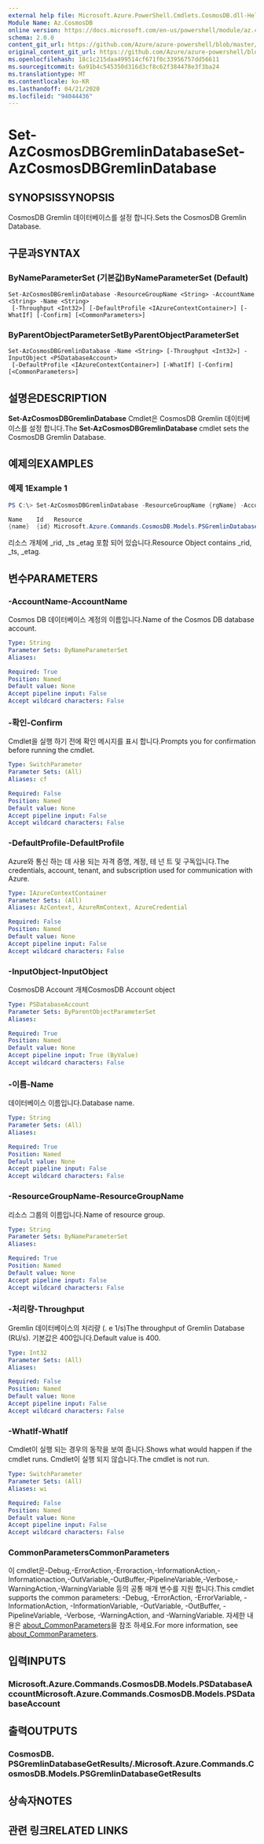 ```yaml
---
external help file: Microsoft.Azure.PowerShell.Cmdlets.CosmosDB.dll-Help.xml
Module Name: Az.CosmosDB
online version: https://docs.microsoft.com/en-us/powershell/module/az.cosmosdb/set-azcosmosdbgremlindatabase
schema: 2.0.0
content_git_url: https://github.com/Azure/azure-powershell/blob/master/src/CosmosDB/CosmosDB/help/Set-AzCosmosDBGremlinDatabase.md
original_content_git_url: https://github.com/Azure/azure-powershell/blob/master/src/CosmosDB/CosmosDB/help/Set-AzCosmosDBGremlinDatabase.md
ms.openlocfilehash: 18c1c215daa499514cf671f0c33956757dd56611
ms.sourcegitcommit: 6a91b4c545350d316d3cf8c62f384478e3f3ba24
ms.translationtype: MT
ms.contentlocale: ko-KR
ms.lasthandoff: 04/21/2020
ms.locfileid: "94044436"
---
```

# <span data-ttu-id="2b723-101">Set-AzCosmosDBGremlinDatabase</span><span class="sxs-lookup"><span data-stu-id="2b723-101">Set-AzCosmosDBGremlinDatabase</span></span>

## <span data-ttu-id="2b723-102">SYNOPSIS</span><span class="sxs-lookup"><span data-stu-id="2b723-102">SYNOPSIS</span></span>
<span data-ttu-id="2b723-103">CosmosDB Gremlin 데이터베이스를 설정 합니다.</span><span class="sxs-lookup"><span data-stu-id="2b723-103">Sets the CosmosDB Gremlin Database.</span></span>

## <span data-ttu-id="2b723-104">구문과</span><span class="sxs-lookup"><span data-stu-id="2b723-104">SYNTAX</span></span>

### <span data-ttu-id="2b723-105">ByNameParameterSet (기본값)</span><span class="sxs-lookup"><span data-stu-id="2b723-105">ByNameParameterSet (Default)</span></span>
```
Set-AzCosmosDBGremlinDatabase -ResourceGroupName <String> -AccountName <String> -Name <String>
 [-Throughput <Int32>] [-DefaultProfile <IAzureContextContainer>] [-WhatIf] [-Confirm] [<CommonParameters>]
```

### <span data-ttu-id="2b723-106">ByParentObjectParameterSet</span><span class="sxs-lookup"><span data-stu-id="2b723-106">ByParentObjectParameterSet</span></span>
```
Set-AzCosmosDBGremlinDatabase -Name <String> [-Throughput <Int32>] -InputObject <PSDatabaseAccount>
 [-DefaultProfile <IAzureContextContainer>] [-WhatIf] [-Confirm] [<CommonParameters>]
```

## <span data-ttu-id="2b723-107">설명은</span><span class="sxs-lookup"><span data-stu-id="2b723-107">DESCRIPTION</span></span>
<span data-ttu-id="2b723-108">**Set-AzCosmosDBGremlinDatabase** Cmdlet은 CosmosDB Gremlin 데이터베이스를 설정 합니다.</span><span class="sxs-lookup"><span data-stu-id="2b723-108">The **Set-AzCosmosDBGremlinDatabase** cmdlet sets the CosmosDB Gremlin Database.</span></span>

## <span data-ttu-id="2b723-109">예제의</span><span class="sxs-lookup"><span data-stu-id="2b723-109">EXAMPLES</span></span>

### <span data-ttu-id="2b723-110">예제 1</span><span class="sxs-lookup"><span data-stu-id="2b723-110">Example 1</span></span>
```powershell
PS C:\> Set-AzCosmosDBGremlinDatabase -ResourceGroupName {rgName} -AccountName {accountName} -Name {databaseName}

Name    Id   Resource
{name}  {id} Microsoft.Azure.Commands.CosmosDB.Models.PSGremlinDatabaseGetPropertiesResource
```

<span data-ttu-id="2b723-111">리소스 개체에 _rid, _ts _etag 포함 되어 있습니다.</span><span class="sxs-lookup"><span data-stu-id="2b723-111">Resource Object contains _rid, _ts, _etag.</span></span>

## <span data-ttu-id="2b723-112">변수</span><span class="sxs-lookup"><span data-stu-id="2b723-112">PARAMETERS</span></span>

### <span data-ttu-id="2b723-113">-AccountName</span><span class="sxs-lookup"><span data-stu-id="2b723-113">-AccountName</span></span>
<span data-ttu-id="2b723-114">Cosmos DB 데이터베이스 계정의 이름입니다.</span><span class="sxs-lookup"><span data-stu-id="2b723-114">Name of the Cosmos DB database account.</span></span>

```yaml
Type: String
Parameter Sets: ByNameParameterSet
Aliases:

Required: True
Position: Named
Default value: None
Accept pipeline input: False
Accept wildcard characters: False
```

### <span data-ttu-id="2b723-115">-확인</span><span class="sxs-lookup"><span data-stu-id="2b723-115">-Confirm</span></span>
<span data-ttu-id="2b723-116">Cmdlet을 실행 하기 전에 확인 메시지를 표시 합니다.</span><span class="sxs-lookup"><span data-stu-id="2b723-116">Prompts you for confirmation before running the cmdlet.</span></span>

```yaml
Type: SwitchParameter
Parameter Sets: (All)
Aliases: cf

Required: False
Position: Named
Default value: None
Accept pipeline input: False
Accept wildcard characters: False
```

### <span data-ttu-id="2b723-117">-DefaultProfile</span><span class="sxs-lookup"><span data-stu-id="2b723-117">-DefaultProfile</span></span>
<span data-ttu-id="2b723-118">Azure와 통신 하는 데 사용 되는 자격 증명, 계정, 테 넌 트 및 구독입니다.</span><span class="sxs-lookup"><span data-stu-id="2b723-118">The credentials, account, tenant, and subscription used for communication with Azure.</span></span>

```yaml
Type: IAzureContextContainer
Parameter Sets: (All)
Aliases: AzContext, AzureRmContext, AzureCredential

Required: False
Position: Named
Default value: None
Accept pipeline input: False
Accept wildcard characters: False
```

### <span data-ttu-id="2b723-119">-InputObject</span><span class="sxs-lookup"><span data-stu-id="2b723-119">-InputObject</span></span>
<span data-ttu-id="2b723-120">CosmosDB Account 개체</span><span class="sxs-lookup"><span data-stu-id="2b723-120">CosmosDB Account object</span></span>

```yaml
Type: PSDatabaseAccount
Parameter Sets: ByParentObjectParameterSet
Aliases:

Required: True
Position: Named
Default value: None
Accept pipeline input: True (ByValue)
Accept wildcard characters: False
```

### <span data-ttu-id="2b723-121">-이름</span><span class="sxs-lookup"><span data-stu-id="2b723-121">-Name</span></span>
<span data-ttu-id="2b723-122">데이터베이스 이름입니다.</span><span class="sxs-lookup"><span data-stu-id="2b723-122">Database name.</span></span>

```yaml
Type: String
Parameter Sets: (All)
Aliases:

Required: True
Position: Named
Default value: None
Accept pipeline input: False
Accept wildcard characters: False
```

### <span data-ttu-id="2b723-123">-ResourceGroupName</span><span class="sxs-lookup"><span data-stu-id="2b723-123">-ResourceGroupName</span></span>
<span data-ttu-id="2b723-124">리소스 그룹의 이름입니다.</span><span class="sxs-lookup"><span data-stu-id="2b723-124">Name of resource group.</span></span>

```yaml
Type: String
Parameter Sets: ByNameParameterSet
Aliases:

Required: True
Position: Named
Default value: None
Accept pipeline input: False
Accept wildcard characters: False
```

### <span data-ttu-id="2b723-125">-처리량</span><span class="sxs-lookup"><span data-stu-id="2b723-125">-Throughput</span></span>
<span data-ttu-id="2b723-126">Gremlin 데이터베이스의 처리량 (. e 1/s)</span><span class="sxs-lookup"><span data-stu-id="2b723-126">The throughput of Gremlin Database (RU/s).</span></span>
<span data-ttu-id="2b723-127">기본값은 400입니다.</span><span class="sxs-lookup"><span data-stu-id="2b723-127">Default value is 400.</span></span>

```yaml
Type: Int32
Parameter Sets: (All)
Aliases:

Required: False
Position: Named
Default value: None
Accept pipeline input: False
Accept wildcard characters: False
```

### <span data-ttu-id="2b723-128">-WhatIf</span><span class="sxs-lookup"><span data-stu-id="2b723-128">-WhatIf</span></span>
<span data-ttu-id="2b723-129">Cmdlet이 실행 되는 경우의 동작을 보여 줍니다.</span><span class="sxs-lookup"><span data-stu-id="2b723-129">Shows what would happen if the cmdlet runs.</span></span>
<span data-ttu-id="2b723-130">Cmdlet이 실행 되지 않습니다.</span><span class="sxs-lookup"><span data-stu-id="2b723-130">The cmdlet is not run.</span></span>

```yaml
Type: SwitchParameter
Parameter Sets: (All)
Aliases: wi

Required: False
Position: Named
Default value: None
Accept pipeline input: False
Accept wildcard characters: False
```

### <span data-ttu-id="2b723-131">CommonParameters</span><span class="sxs-lookup"><span data-stu-id="2b723-131">CommonParameters</span></span>
<span data-ttu-id="2b723-132">이 cmdlet은-Debug,-ErrorAction,-Erroraction,-InformationAction,-Informationaction,-OutVariable,-OutBuffer,-PipelineVariable,-Verbose,-WarningAction,-WarningVariable 등의 공통 매개 변수를 지원 합니다.</span><span class="sxs-lookup"><span data-stu-id="2b723-132">This cmdlet supports the common parameters: -Debug, -ErrorAction, -ErrorVariable, -InformationAction, -InformationVariable, -OutVariable, -OutBuffer, -PipelineVariable, -Verbose, -WarningAction, and -WarningVariable.</span></span> <span data-ttu-id="2b723-133">자세한 내용은 [about_CommonParameters](http://go.microsoft.com/fwlink/?LinkID=113216)을 참조 하세요.</span><span class="sxs-lookup"><span data-stu-id="2b723-133">For more information, see [about_CommonParameters](http://go.microsoft.com/fwlink/?LinkID=113216).</span></span>

## <span data-ttu-id="2b723-134">입력</span><span class="sxs-lookup"><span data-stu-id="2b723-134">INPUTS</span></span>

### <span data-ttu-id="2b723-135">Microsoft.Azure.Commands.CosmosDB.Models.PSDatabaseAccount</span><span class="sxs-lookup"><span data-stu-id="2b723-135">Microsoft.Azure.Commands.CosmosDB.Models.PSDatabaseAccount</span></span>

## <span data-ttu-id="2b723-136">출력</span><span class="sxs-lookup"><span data-stu-id="2b723-136">OUTPUTS</span></span>

### <span data-ttu-id="2b723-137">CosmosDB. PSGremlinDatabaseGetResults/.</span><span class="sxs-lookup"><span data-stu-id="2b723-137">Microsoft.Azure.Commands.CosmosDB.Models.PSGremlinDatabaseGetResults</span></span>

## <span data-ttu-id="2b723-138">상속자</span><span class="sxs-lookup"><span data-stu-id="2b723-138">NOTES</span></span>

## <span data-ttu-id="2b723-139">관련 링크</span><span class="sxs-lookup"><span data-stu-id="2b723-139">RELATED LINKS</span></span>
